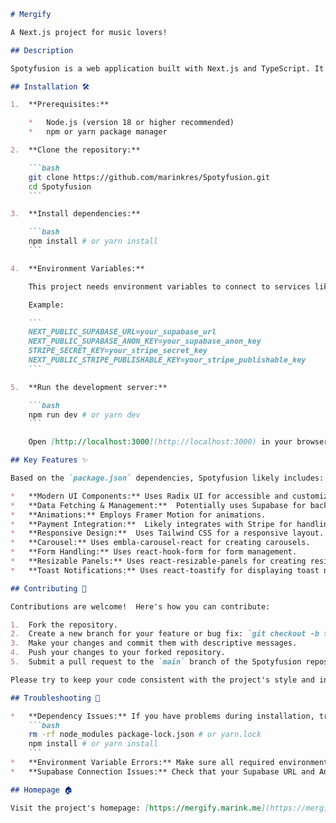 ```markdown
# Mergify

A Next.js project for music lovers!

## Description

Spotyfusion is a web application built with Next.js and TypeScript. It aims to provide a cool experience for music enthusiasts.

## Installation 🛠️

1.  **Prerequisites:**

    *   Node.js (version 18 or higher recommended)
    *   npm or yarn package manager

2.  **Clone the repository:**

    ```bash
    git clone https://github.com/marinkres/Spotyfusion.git
    cd Spotyfusion
    ```

3.  **Install dependencies:**

    ```bash
    npm install # or yarn install
    ```

4.  **Environment Variables:**

    This project needs environment variables to connect to services like Supabase and Stripe.  Check the project's documentation or `.env.example` (if available) for the necessary variables.  Create a `.env.local` file in the root directory and add them.

    Example:

    ```
    NEXT_PUBLIC_SUPABASE_URL=your_supabase_url
    NEXT_PUBLIC_SUPABASE_ANON_KEY=your_supabase_anon_key
    STRIPE_SECRET_KEY=your_stripe_secret_key
    NEXT_PUBLIC_STRIPE_PUBLISHABLE_KEY=your_stripe_publishable_key
    ```

5.  **Run the development server:**

    ```bash
    npm run dev # or yarn dev
    ```

    Open [http://localhost:3000](http://localhost:3000) in your browser to view the application.

## Key Features ✨

Based on the `package.json` dependencies, Spotyfusion likely includes:

*   **Modern UI Components:** Uses Radix UI for accessible and customizable UI elements (Accordion, Alert Dialog, Avatar, Checkbox, Context Menu, Dropdown Menu, Icons, Label, Slot, Tabs).
*   **Data Fetching & Management:**  Potentially uses Supabase for backend services (database, authentication, storage).
*   **Animations:** Employs Framer Motion for animations.
*   **Payment Integration:**  Likely integrates with Stripe for handling payments.
*   **Responsive Design:**  Uses Tailwind CSS for a responsive layout.
*   **Carousel:** Uses embla-carousel-react for creating carousels.
*   **Form Handling:** Uses react-hook-form for form management.
*   **Resizable Panels:** Uses react-resizable-panels for creating resizable panels.
*   **Toast Notifications:** Uses react-toastify for displaying toast notifications.

## Contributing 🤝

Contributions are welcome!  Here's how you can contribute:

1.  Fork the repository.
2.  Create a new branch for your feature or bug fix: `git checkout -b feature/your-feature-name`
3.  Make your changes and commit them with descriptive messages.
4.  Push your changes to your forked repository.
5.  Submit a pull request to the `main` branch of the Spotyfusion repository.

Please try to keep your code consistent with the project's style and include tests if possible.

## Troubleshooting 🐛

*   **Dependency Issues:** If you have problems during installation, try deleting the `node_modules` folder and `package-lock.json` (or `yarn.lock`) file and then reinstalling the dependencies.
    ```bash
    rm -rf node_modules package-lock.json # or yarn.lock
    npm install # or yarn install
    ```
*   **Environment Variable Errors:** Make sure all required environment variables are correctly set in your `.env.local` file.
*   **Supabase Connection Issues:** Check that your Supabase URL and Anon Key are correct and that your Supabase project is running.

## Homepage 🏠

Visit the project's homepage: [https://mergify.marink.me](https://mergify.marink.me)
```
